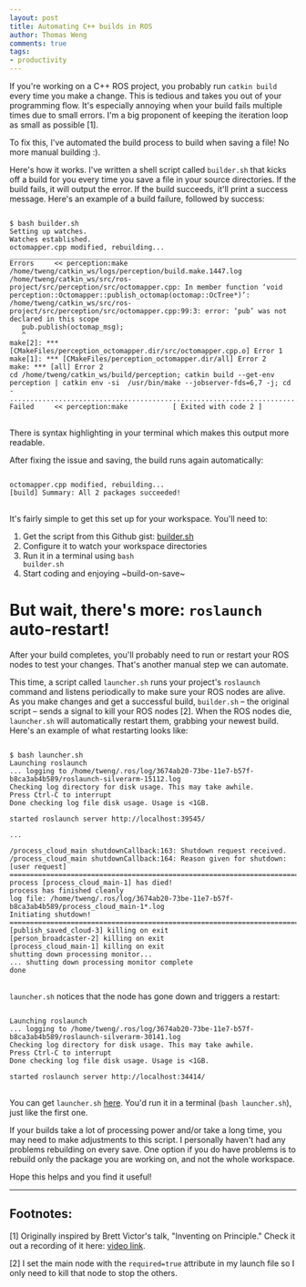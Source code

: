 ```yaml
---
layout: post
title: Automating C++ builds in ROS
author: Thomas Weng
comments: true
tags:
- productivity
---
```


If you're working on a C++ ROS project, you probably run <code class="text">catkin build</code> every time you make a change. This is tedious and takes you out of your programming flow. It's especially annoying when your build fails multiple times due to small errors. I'm a big proponent of keeping the iteration loop as small as possible [1].

To fix this, I've automated the build process to build when saving a file! No more manual building :).

Here's how it works. I've written a shell script called <code class="text">builder.sh</code> that kicks off a build for you every time you save a file in your source directories. If the build fails, it will output the error. If the build succeeds, it'll print a success message. Here's an example of a build failure, followed by success:

<pre class="highlight">
<code>
$ bash builder.sh
Setting up watches.
Watches established.
octomapper.cpp modified, rebuilding...
_______________________________________________________________________________
Errors     << perception:make /home/tweng/catkin_ws/logs/perception/build.make.1447.log
/home/tweng/catkin_ws/src/ros-project/src/perception/src/octomapper.cpp: In member function ‘void perception::Octomapper::publish_octomap(octomap::OcTree*)’:
/home/tweng/catkin_ws/src/ros-project/src/perception/src/octomapper.cpp:99:3: error: ‘pub’ was not declared in this scope
   pub.publish(octomap_msg);
   ^
make[2]: *** [CMakeFiles/perception_octomapper.dir/src/octomapper.cpp.o] Error 1
make[1]: *** [CMakeFiles/perception_octomapper.dir/all] Error 2
make: *** [all] Error 2
cd /home/tweng/catkin_ws/build/perception; catkin build --get-env perception | catkin env -si  /usr/bin/make --jobserver-fds=6,7 -j; cd -
...............................................................................
Failed     << perception:make           [ Exited with code 2 ]                 
</code>
</pre>
There is syntax highlighting in your terminal which makes this output more readable.

After fixing the issue and saving, the build runs again automatically:
<pre class="highlight">
<code>
octomapper.cpp modified, rebuilding...
[build] Summary: All 2 packages succeeded!
</code>
</pre>

It's fairly simple to get this set up for your workspace. You'll need to:
1. Get the script from this Github gist: [builder.sh](https://gist.github.com/thomasweng15/db12693f957ecafb6eed3bb011db37a3#file-builder-sh)
2. Configure it to watch your workspace directories
3. Run it in a terminal using <code class="text">bash builder.sh</code>
4. Start coding and enjoying ~build-on-save~

# But wait, there's more: <code class="text">roslaunch</code> auto-restart!

After your build completes, you'll probably need to run or restart your ROS nodes to test your changes. That's another manual step we can automate.

This time, a script called <code class="text">launcher.sh</code> runs your project's <code class="text">roslaunch</code> command and listens periodically to make sure your ROS nodes are alive. As you make changes and get a successful build, <code class="text">builder.sh</code> – the original script – sends a signal to kill your ROS nodes [2]. When the ROS nodes die, <code class="text">launcher.sh</code> will automatically restart them, grabbing your newest build. Here's an example of what restarting looks like:

<pre class="highlight">
<code>
$ bash launcher.sh
Launching roslaunch
... logging to /home/tweng/.ros/log/3674ab20-73be-11e7-b57f-b8ca3ab4b589/roslaunch-silverarm-15112.log
Checking log directory for disk usage. This may take awhile.
Press Ctrl-C to interrupt
Done checking log file disk usage. Usage is <1GB.

started roslaunch server http://localhost:39545/

...

/process_cloud_main shutdownCallback:163: Shutdown request received.
/process_cloud_main shutdownCallback:164: Reason given for shutdown: [user request]
================================================================================REQUIRED process [process_cloud_main-1] has died!
process has finished cleanly
log file: /home/tweng/.ros/log/3674ab20-73be-11e7-b57f-b8ca3ab4b589/process_cloud_main-1*.log
Initiating shutdown!
================================================================================
[publish_saved_cloud-3] killing on exit
[person_broadcaster-2] killing on exit
[process_cloud_main-1] killing on exit
shutting down processing monitor...
... shutting down processing monitor complete
done
</code>
</pre>

<code class="text">launcher.sh</code> notices that the node has gone down and triggers a restart:

<pre class="highlight">
<code>
Launching roslaunch
... logging to /home/tweng/.ros/log/3674ab20-73be-11e7-b57f-b8ca3ab4b589/roslaunch-silverarm-30141.log
Checking log directory for disk usage. This may take awhile.
Press Ctrl-C to interrupt
Done checking log file disk usage. Usage is <1GB.

started roslaunch server http://localhost:34414/
</code>
</pre>

You can get <code class="text">launcher.sh</code> [here](https://gist.github.com/thomasweng15/db12693f957ecafb6eed3bb011db37a3#file-launcher-sh). You'd run it in a terminal (<code class="text">bash launcher.sh</code>), just like the first one.

If your builds take a lot of processing power and/or take a long time, you may need to make adjustments to this script. I personally haven't had any problems rebuilding on every save. One option if you do have problems is to rebuild only the package you are working on, and not the whole workspace.

Hope this helps and you find it useful!

---
## Footnotes: 

[1] Originally inspired by Brett Victor's talk, "Inventing on Principle." Check it out a recording of it here: [video link](https://vimeo.com/36579366).

[2] I set the main node with the <code class="text">required=true</code> attribute in my launch file so I only need to kill that node to stop the others.